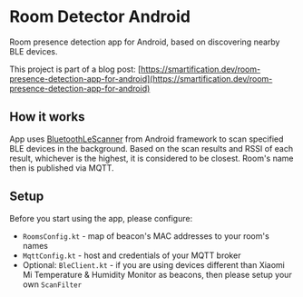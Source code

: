 # Room Detector Android

Room presence detection app for Android, based on discovering nearby BLE devices.

This project is part of a blog post: [https://smartification.dev/room-presence-detection-app-for-android](https://smartification.dev/room-presence-detection-app-for-android)

## How it works
App uses [BluetoothLeScanner](https://developer.android.com/reference/android/bluetooth/le/BluetoothLeScanner) from Android framework to scan specified BLE devices in the background. Based on the scan results and RSSI of each result, whichever is the highest, it is considered to be closest. Room's name then is published via MQTT.

## Setup

Before you start using the app, please configure:
- `RoomsConfig.kt` - map of beacon's MAC addresses to your room's names
- `MqttConfig.kt` - host and credentials of your MQTT broker
- Optional: `BleClient.kt` - if you are using devices different than Xiaomi Mi Temperature & Humidity Monitor as beacons, then please setup your own `ScanFilter`
